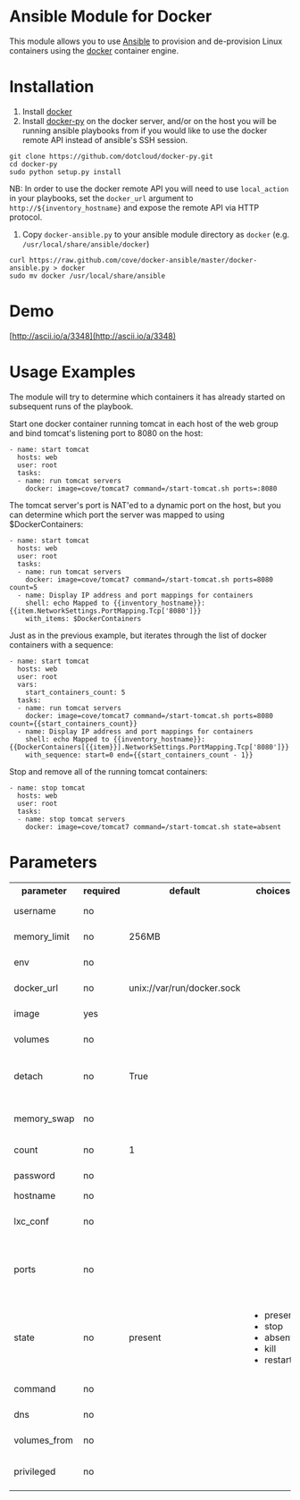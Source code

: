 Ansible Module for Docker
=========================

This module allows you to use [Ansible](http://www.ansibleworks.com/) to provision and de-provision Linux containers using the
[docker](http://docker.io) container engine.

Installation
============

1. Install [docker](http://www.docker.io/gettingstarted/)
1. Install [docker-py](https://github.com/dotcloud/docker-py) on the docker server, and/or on the host you will be
   running ansible playbooks from if you would like to use the docker remote API instead of ansible's SSH session. 
```
git clone https://github.com/dotcloud/docker-py.git
cd docker-py
sudo python setup.py install
```

   NB: In order to use the docker remote API you will need to use `local_action` in your playbooks, set
   the `docker_url` argument to `http://${inventory_hostname}` and expose the remote API via HTTP protocol.

1. Copy `docker-ansible.py` to your ansible module directory as `docker` (e.g. `/usr/local/share/ansible/docker`)
```
curl https://raw.github.com/cove/docker-ansible/master/docker-ansible.py > docker
sudo mv docker /usr/local/share/ansible
```

Demo
====

[http://ascii.io/a/3348](http://ascii.io/a/3348)

Usage Examples
==============
The module will try to determine which containers it has already started on subsequent runs of the playbook.

Start one docker container running tomcat in each host of the web group and bind tomcat's listening port to 8080
on the host:

```
- name: start tomcat
  hosts: web
  user: root
  tasks:
  - name: run tomcat servers
    docker: image=cove/tomcat7 command=/start-tomcat.sh ports=:8080
```

The tomcat server's port is NAT'ed to a dynamic port on the host, but you can determine which port the server was
mapped to using $DockerContainers:

```
- name: start tomcat
  hosts: web
  user: root
  tasks:
  - name: run tomcat servers
    docker: image=cove/tomcat7 command=/start-tomcat.sh ports=8080 count=5
  - name: Display IP address and port mappings for containers
    shell: echo Mapped to {{inventory_hostname}}:{{item.NetworkSettings.PortMapping.Tcp['8080']}}
    with_items: $DockerContainers
```

Just as in the previous example, but iterates through the list of docker containers with a sequence:

```
- name: start tomcat
  hosts: web
  user: root
  vars:
    start_containers_count: 5
  tasks:
  - name: run tomcat servers
    docker: image=cove/tomcat7 command=/start-tomcat.sh ports=8080 count={{start_containers_count}}
  - name: Display IP address and port mappings for containers
    shell: echo Mapped to {{inventory_hostname}}:{{DockerContainers[{{item}}].NetworkSettings.PortMapping.Tcp['8080']}}
    with_sequence: start=0 end={{start_containers_count - 1}}
```

Stop and remove all of the running tomcat containers:

```
- name: stop tomcat
  hosts: web
  user: root
  tasks:
  - name: stop tomcat servers
    docker: image=cove/tomcat7 command=/start-tomcat.sh state=absent
```

Parameters
==========

<table>
<tr>
<th class="head">parameter</th>
<th class="head">required</th>
<th class="head">default</th>
<th class="head">choices</th>
<th class="head">comments</th>
</tr>
<tr>
<td>username</td>
<td>no</td>
<td></td>
<td><ul></ul></td>
<td>Set remote API username</td>
</tr>
<tr>
<td>memory_limit</td>
<td>no</td>
<td>256MB</td>
<td><ul></ul></td>
<td>Set RAM allocated to container</td>
</tr>
<tr>
<td>env</td>
<td>no</td>
<td></td>
<td><ul></ul></td>
<td>Set environment variables</td>
</tr>
<tr>
<td>docker_url</td>
<td>no</td>
<td>unix://var/run/docker.sock</td>
<td><ul></ul></td>
<td>URL of docker host to issue commands to</td>
</tr>
<tr>
<td>image</td>
<td>yes</td>
<td></td>
<td><ul></ul></td>
<td>Set container image to use</td>
</tr>
<tr>
<td>volumes</td>
<td>no</td>
<td></td>
<td><ul></ul></td>
<td>Set volume(s) to mount on the container</td>
</tr>
<tr>
<td>detach</td>
<td>no</td>
<td>True</td>
<td><ul></ul></td>
<td>Enable detached mode on start up, leaves container running in background</td>
</tr>
<tr>
<td>memory_swap</td>
<td>no</td>
<td></td>
<td><ul></ul></td>
<td>Set virtual memory swap space allocated to container</td>
</tr>
<tr>
<td>count</td>
<td>no</td>
<td>1</td>
<td><ul></ul></td>
<td>Set number of containers to run</td>
</tr>
<tr>
<td>password</td>
<td>no</td>
<td></td>
<td><ul></ul></td>
<td>Set remote API password</td>
</tr>
<tr>
<td>hostname</td>
<td>no</td>
<td></td>
<td><ul></ul></td>
<td>Set container hostname</td>
</tr>
<tr>
<td>lxc_conf</td>
<td>no</td>
<td></td>
<td><ul></ul></td>
<td>LXC config parameters,  e.g. lxc.aa_profile:unconfined</td>
</tr>
<tr>
<td>ports</td>
<td>no</td>
<td></td>
<td><ul></ul></td>
<td>Set private to public port mapping specification (e.g. ports=22,80 or ports=:8080 maps 8080 directly to host)</td>
</tr>
<tr>
<td>state</td>
<td>no</td>
<td>present</td>
<td><ul><li>present</li><li>stop</li><li>absent</li><li>kill</li><li>restart</li></ul></td>
<td>Set the state of the container</td>
</tr>
<tr>
<td>command</td>
<td>no</td>
<td></td>
<td><ul></ul></td>
<td>Set command to run in a container on startup</td>
</tr>
<tr>
<td>dns</td>
<td>no</td>
<td></td>
<td><ul></ul></td>
<td>Set custom DNS servers for the container</td>
</tr>
<tr>
<td>volumes_from</td>
<td>no</td>
<td></td>
<td><ul></ul></td>
<td>Set shared volume(s) from another container</td>
</tr>
<tr>
<td>privileged</td>
<td>no</td>
<td></td>
<td><ul></ul></td>
<td>Set whether the container should run in privileged mode</td>
</tr>
</table>
